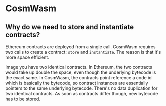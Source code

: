 # CosmWasm

## Why do we need to store and instantiate contracts?

Ethereum contracts are deployed from a single call. CosmWasm requires two calls to create a contract: `store` and `instantiate`. The reason is that it's more space efficient.



Image you have two identical contracts. In Ethereum, the two contracts would take up double the space, even though the underlying bytecode is the exact same. In CosmWasm, the contracts point reference a code id which is basically the bytecode, so contract instances are essentially pointers to the same underlying bytecode. There's no data duplication for two identical contracts. As soon as contracts differ though, new bytecode has to be stored.&#x20;
